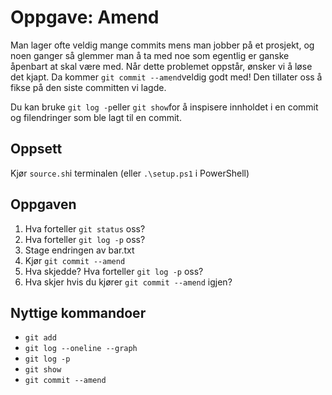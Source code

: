 # Oppgave: Amend
Man lager ofte veldig mange commits mens man jobber på et prosjekt, og noen ganger så glemmer man å ta med noe som egentlig er ganske åpenbart at skal være med. Når dette problemet oppstår, ønsker vi å løse det kjapt. Da kommer `git commit --amend`veldig godt med! Den tillater oss å fikse på den siste committen vi lagde.

Du kan bruke `git log -p`eller `git show`for å inspisere innholdet i en commit og filendringer som ble lagt til en commit.

## Oppsett
Kjør `source.sh`i terminalen (eller `.\setup.ps1` i PowerShell)

## Oppgaven
1. Hva forteller `git status` oss?
2. Hva forteller `git log -p` oss?
3. Stage endringen av bar.txt
4. Kjør `git commit --amend`
5. Hva skjedde? Hva forteller `git log -p` oss?
6. Hva skjer hvis du kjører `git commit --amend` igjen?

## Nyttige kommandoer
- `git add`
- `git log --oneline --graph`
- `git log -p`
- `git show`
- `git commit --amend`
